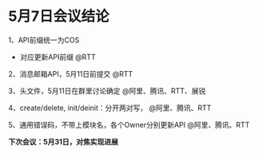# 5月7日会议结论

1、API前缀统一为COS 
   - 对应更新API前缀 @RTT

2、消息邮箱API，5月11日前提交 @RTT

3、头文件，5月11日在群里讨论确定 @阿里、腾讯、RTT、展锐

4、create/delete, init/deinit：分开两对写， @阿里、腾讯、RTT

5、通用错误码，不带上模块名，各个Owner分别更新API @阿里、腾讯、RTT


 **下次会议：5月31日，对焦实现进展** 